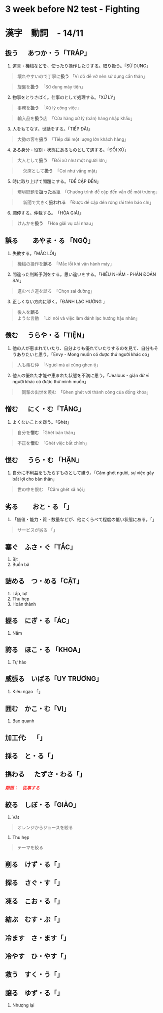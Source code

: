 # 3 week before N2 test - Fighting #
# 漢字　動詞　- 14/11 #
## <span class='kanji-title'>  扱う &emsp; あつか・う「TRÁP」 ##

1. <span class='kanji-mean'>道具・機械などを、使ったり操作したりする。取り扱う。「SỬ DỤNG」

> <span class='kanji-usage'>壊れやすいので丁寧に**扱う** 「Vì đồ dễ vỡ nên sử dụng cẩn thận」

> <span class='kanji-usage'>旋盤を**扱う**　「Sử dụng máy tiện」

2. <span class='kanji-mean'>物事をとりさばく。仕事のとして処理する。「XỬ LÝ」

> <span class='kanji-usage'>事務を**扱う**　「Xử lý công việc」

> <span class='kanji-usage'>  輸入品を**扱う**店　「Cửa hàng xử lý (bán) hàng nhập khẩu」

3.  <span class='kanji-mean'>人をもてなす。世話をする。「TIẾP ĐÃI」

>  <span class='kanji-usage'>大勢の客を**扱う**　「Tiếp đãi một lượng lớn khách hàng」

4. <span class='kanji-mean'> ある身分・役割・状態にあるものとして遇する。「ĐỐI XỬ」

>  <span class='kanji-usage'>大人として**扱う**　「Đối xử như một người lớn」 

>　 <span class='kanji-usage'>欠席として**扱う**　「Coi như vắng mặt」

5. <span class='kanji-mean'> 時に取り上げて問題にする。「ĐỀ CẬP ĐẾN」


>  <span class='kanji-usage'>環境問題を**扱った**番組　「Chương trình đề cập đến vấn đề môi trường」

>　 <span class='kanji-usage'>新聞で大きく**扱われる**　「Được đề cập đến rộng rãi trên báo chí」

6. <span class='kanji-mean'> 調停する。仲裁する。　「HÒA GIẢI」

>  <span class='kanji-usage'>けんかを**扱う**　「Hòa giải vụ cãi nhau」

## <span class='kanji-title'> 誤る &emsp;　あやま・る 「NGỘ」 
1. <span class='kanji-mean'> 失敗する。「MẮC LỖI」

>  <span class='kanji-usage'>機械の操作を**誤る**　「Mắc lỗi khi vận hành máy」
 
2. <span class='kanji-mean'> 間違った判断予測をする。思い違いをする。「HIỂU NHẦM - PHÁN ĐOÁN SAI」

>  <span class='kanji-usage'>進むべき道を誤る　「Chọn sai đường」

3. <span class='kanji-mean'> 正しくない方向に導く。「ĐÁNH LẠC HƯỚNG 」

>  <span class='kanji-usage'>後人を**誤る**ような言動　「Lời nói và việc làm đánh lạc hướng hậu nhân」 

## <span class='kanji-title'> 羨む &emsp; うらや・る「TIỆN」

1. <span class='kanji-mean'> 他の人が恵まれていたり、自分よりも優れていたりするのを見て、自分もそうありたいと思う。「Envy - Mong muốn có được thứ người khác có」

> <span class='kanji-usage'> 人も羨む仲　「Người mà ai cũng ghen tị」

2. <span class='kanji-mean'> 他人の優れた才能や恵まれた状態を不満に思う。「Jealous - giận dữ vì người khác có được thứ mình muốn」

> <span class='kanji-usage'>　同輩の出世を羨む　「Ghen ghét với thành công của đồng khóa」

## <span class='kanji-title'> 憎む &emsp; にく・む「TĂNG」

1. <span class='kanji-mean'> よくないことを嫌う。「Ghét」

> <span class='kanji-usage'> 自分を**憎む** 「Ghét bản thân」

> <span class='kanji-usage'> 不正を**憎む**　「Ghét việc bất chính」

## <span class='kanji-title'> 恨む &emsp; うら・む 「HẬN」

1. <span class='kanji-mean'> 自分に不利益をもたらすものとして嫌う。「Căm ghét người, sự việc gây bất lợi cho bản thân」

> <span class='kanji-usage'> 世の中を恨む　「Căm ghét xã hội」

## <span class='kanji-title'> 劣る &emsp;　おと・る 「」

1. <span class='kanji-mean'> 「価値・能力・質・数量などが、他にくらべて程度の低い状態にある。「」

> <span class='kanji-usage'> サービスが劣る 「」 

## <span class='kanji-title'> 塞ぐ&emsp;ふさ・ぐ「TẮC」
1. <span class='kanji-mean'> Bịt 
1. <span class='kanji-mean'> Buồn bã

## <span class='kanji-title'> 詰める&emsp;つ・める「CẬT」
1. <span class='kanji-mean'> Lấp, bịt 
1. <span class='kanji-mean'> Thu hẹp 
1. <span class='kanji-mean'> Hoàn thành 

## <span class='kanji-title'> 握る&emsp;にぎ・る「ÁC」
1. <span class='kanji-mean'> Nắm

## <span class='kanji-title'> 誇る&emsp;ほこ・る 「KHOA」
1. <span class='kanji-mean'> Tự hào

## <span class='kanji-title'>威張る&emsp;いばる「UY TRƯƠNG」
1. <span class='kanji-mean'> Kiêu ngạo 「」

## <span class='kanji-title'>囲む&emsp;かこ・む「VI」
1. <span class='kanji-mean'> Bao quanh

## <span class='kanji-title'>加工代:&emsp;「」

## <span class='kanji-title'>採る&emsp;と・る「」
## <span class='kanji-title'> 携わる &emsp; たずさ・わる「」
##### <span style='color:red; opacity:0.8'> 類語：　従事する

## <span class='kanji-title'>絞る&emsp;しぼ・る「GIẢO」
1. <span class='kanji-mean'> Vắt
> <span class='kanji-usage'> オレンジからジュースを絞る
1. <span class='kanji-mean'> Thu hẹp
> <span class='kanji-usage'> テーマを絞る

## <span class='kanji-title'>削る&emsp;けず・る「」

## <span class='kanji-title'>探る&emsp;さぐ・す「」

## <span class='kanji-title'>凍る&emsp;こお・る「」

## <span class='kanji-title'> 結ぶ&emsp;むす・ぶ「」

## <span class='kanji-title'>冷ます&emsp;さ・ます「」

## <span class='kanji-title'>冷やす&emsp;ひ・やす「」

## <span class='kanji-title'>救う&emsp;すく・う「」

## <span class='kanji-title'>譲る&emsp;ゆず・る「」
1. <span class='kanji-mean'>Nhượng lại







